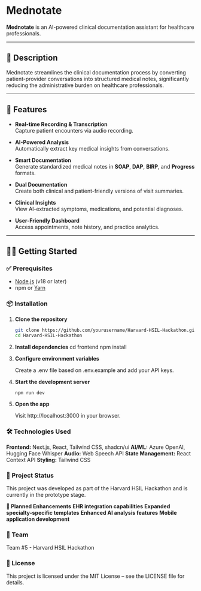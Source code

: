 # Mednotate

**Mednotate** is an AI-powered clinical documentation assistant for healthcare professionals.

---

## 📝 Description

Mednotate streamlines the clinical documentation process by converting patient-provider conversations into structured medical notes, significantly reducing the administrative burden on healthcare professionals.

---

## 🚀 Features

- **Real-time Recording & Transcription**  
  Capture patient encounters via audio recording.

- **AI-Powered Analysis**  
  Automatically extract key medical insights from conversations.

- **Smart Documentation**  
  Generate standardized medical notes in **SOAP**, **DAP**, **BIRP**, and **Progress** formats.

- **Dual Documentation**  
  Create both clinical and patient-friendly versions of visit summaries.

- **Clinical Insights**  
  View AI-extracted symptoms, medications, and potential diagnoses.

- **User-Friendly Dashboard**  
  Access appointments, note history, and practice analytics.

---

## 🧑‍💻 Getting Started

### ✅ Prerequisites

- [Node.js](https://nodejs.org/) (v18 or later)
- npm or [Yarn](https://yarnpkg.com/)

### 📦 Installation

1. **Clone the repository**
   ```bash
   git clone https://github.com/yourusername/Harvard-HSIL-Hackathon.git
   cd Harvard-HSIL-Hackathon
   ```
2. **Install dependencies**
   cd frontend
   npm install
   
3. **Configure environment variables**
   
   Create a .env file based on .env.example and add your API keys.
   
5. **Start the development server**
   ```
   npm run dev
   ```
6. **Open the app**
   
   Visit http://localhost:3000 in your browser.

### 🛠️ Technologies Used

**Frontend:** Next.js, React, Tailwind CSS, shadcn/ui
**AI/ML:** Azure OpenAI, Hugging Face Whisper
**Audio:** Web Speech API
**State Management:** React Context API
**Styling:** Tailwind CSS

### 📌 Project Status

This project was developed as part of the Harvard HSIL Hackathon and is currently in the prototype stage.

**🔮 Planned Enhancements**
**EHR integration capabilities**
**Expanded specialty-specific templates**
**Enhanced AI analysis features**
**Mobile application development**


### 👥 Team 

Team #5 - Harvard HSIL Hackathon

### 📄 License

This project is licensed under the MIT License – see the LICENSE file for details.



